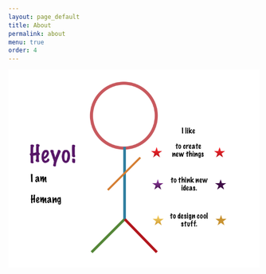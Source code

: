 ```yaml
---
layout: page_default
title: About
permalink: about
menu: true
order: 4
---
```


<div class="container">
<div class="row">
<div class="col-md-offset-4 col-md-4 center center-block">
<img class="responsive-img center center-block" src="images/13.png">
</div>
</div>
</div>
